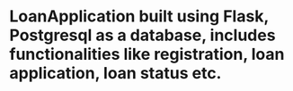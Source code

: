 # LoanApplication built using Flask, Postgresql as a database, includes functionalities like registration, loan application, loan status etc.
